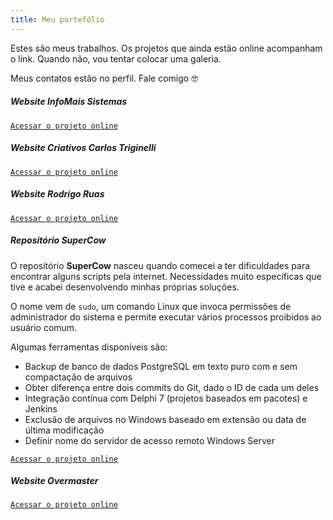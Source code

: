 ```yaml
---
title: Meu portefólio
---
```


Estes são meus trabalhos.
Os projetos que ainda estão online acompanham o link. Quando não, vou tentar colocar uma galeria.

Meus contatos estão no perfil. Fale comigo 🤓

##### Website InfoMais Sistemas

[`Acessar o projeto online`](https://infomaissistemas.com.br)

##### Website Criativos Carlos Triginelli

[`Acessar o projeto online`](https://criativos.carlostriginelli.com.br)

##### Website Rodrigo Ruas

[`Acessar o projeto online`](https://rodrigoruas.overmaster.com.br)

##### Repositório SuperCow

O repositório **SuperCow** nasceu quando comecei a ter dificuldades para encontrar alguns scripts pela internet. Necessidades muito específicas que tive e acabei desenvolvendo minhas próprias soluções.

O nome vem de `sudo`, um comando Linux que invoca permissões de administrador do sistema e permite executar vários processos proibidos ao usuário comum.

Algumas ferramentas disponíveis são:

* Backup de banco de dados PostgreSQL em texto puro com e sem compactação de arquivos
* Obter diferença entre dois commits do Git, dado o ID de cada um deles
* Integração contínua com Delphi 7 (projetos baseados em pacotes) e Jenkins
* Exclusão de arquivos no Windows baseado em extensão ou data de última modificação
* Definir nome do servidor de acesso remoto Windows Server

[`Acessar o projeto online`](https://github.com/andrepg/SuperCow)

##### Website Overmaster

[`Acessar o projeto online`](https://overmaster.com.br)
